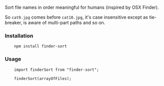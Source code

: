 Sort file names in order meaningful for humans (inspired by OSX Finder).

So `cat9.jpg` comes before `cat10.jpg`, it's case insensitive except as tie-breaker, is aware of multi-part paths and so on.

### Installation

```
    npm install finder-sort
```

### Usage

```
    import finderSort from "finder-sort";

    finderSort(arrayOfFiles);
```
